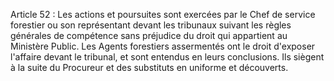 Article 52 : Les actions et poursuites sont exercées par le Chef de
service forestier ou son représentant devant les tribunaux suivant les
règles générales de compétence sans préjudice du droit qui appartient au
Ministère Public.
Les Agents forestiers assermentés ont le droit d'exposer l'affaire
devant le tribunal, et sont entendus en leurs conclusions. Ils siègent à
la suite du Procureur et des substituts en uniforme et découverts.